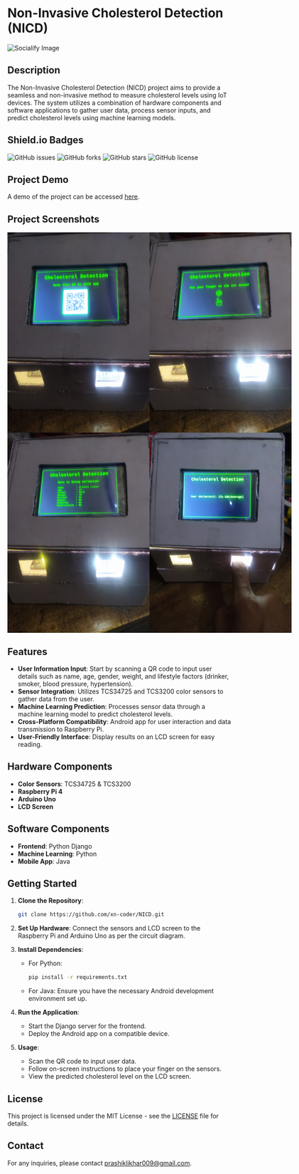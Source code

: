 # Non-Invasive Cholesterol Detection (NICD)

![Socialify Image](https://socialify.git.ci/xn-coder/NICD/image?font=Bitter&language=1&name=1&owner=1&pattern=Circuit+Board&theme=Dark)

## Description

The Non-Invasive Cholesterol Detection (NICD) project aims to provide a seamless and non-invasive method to measure cholesterol levels using IoT devices. The system utilizes a combination of hardware components and software applications to gather user data, process sensor inputs, and predict cholesterol levels using machine learning models.

## Shield.io Badges

![GitHub issues](https://img.shields.io/github/issues/xn-coder/NICD)
![GitHub forks](https://img.shields.io/github/forks/xn-coder/NICD)
![GitHub stars](https://img.shields.io/github/stars/xn-coder/NICD)
![GitHub license](https://img.shields.io/github/license/xn-coder/NICD)

## Project Demo

A demo of the project can be accessed [here](res/Video.mp4).

## Project Screenshots

<div style="display: flex; justify-content: space-between;">
  <img src="res/1.jpg" alt="Screenshot 1" width="320" height="450">
  <img src="res/2.jpg" alt="Screenshot 2" width="320" height="450">
</div>

<div style="display: flex; justify-content: space-between;">
  <img src="res/3.jpg" alt="Screenshot 3" width="320" height="450">
  <img src="res/4.jpg" alt="Screenshot 4" width="320" height="450">
</div>

## Features

- **User Information Input**: Start by scanning a QR code to input user details such as name, age, gender, weight, and lifestyle factors (drinker, smoker, blood pressure, hypertension).
- **Sensor Integration**: Utilizes TCS34725 and TCS3200 color sensors to gather data from the user.
- **Machine Learning Prediction**: Processes sensor data through a machine learning model to predict cholesterol levels.
- **Cross-Platform Compatibility**: Android app for user interaction and data transmission to Raspberry Pi.
- **User-Friendly Interface**: Display results on an LCD screen for easy reading.

## Hardware Components

- **Color Sensors**: TCS34725 & TCS3200
- **Raspberry Pi 4**
- **Arduino Uno**
- **LCD Screen**

## Software Components

- **Frontend**: Python Django
- **Machine Learning**: Python
- **Mobile App**: Java

## Getting Started

1. **Clone the Repository**: 
   ```bash
   git clone https://github.com/xn-coder/NICD.git
   ```

2. **Set Up Hardware**: Connect the sensors and LCD screen to the Raspberry Pi and Arduino Uno as per the circuit diagram.

3. **Install Dependencies**: 
   - For Python: 
     ```bash
     pip install -r requirements.txt
     ```
   - For Java: Ensure you have the necessary Android development environment set up.

4. **Run the Application**: 
   - Start the Django server for the frontend.
   - Deploy the Android app on a compatible device.

5. **Usage**: 
   - Scan the QR code to input user data.
   - Follow on-screen instructions to place your finger on the sensors.
   - View the predicted cholesterol level on the LCD screen.

## License

This project is licensed under the MIT License - see the [LICENSE](LICENSE) file for details.

## Contact

For any inquiries, please contact [prashiklikhar009@gmail.com](mailto:prashiklikhar009@gmail.com).
